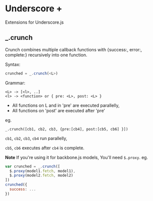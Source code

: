 Underscore +
===============
Extensions for Underscore.js


## _.crunch
Crunch combines multiple callback functions with
{success:, error:, complete:} recursively into one function.

Syntax:
```javascript
crunched = _.crunch(<L>)
```

Grammar: 
```
<L> -> [<l>, ..]
<l> -> <function> or { pre: <L>, post: <L> }
```
* All functions on L and in 'pre' are executed parallelly,
* All functions on 'post' are executed after 'pre'

eg. 
```
_.crunch([cb1, cb2, cb3, {pre:[cb4], post:[cb5, cb6] }])
```
`cb1`, `cb2`, `cb3`, `cb4` run parallelly,

`cb5`, `cb6` executes after `cb4` is complete.

**Note** If you're using it for backbone.js models, You'll need `$.proxy`. eg.
```javascript
var crunched = _.crunch([
  $.proxy(model1.fetch, model1), 
  $.proxy(model2.fetch, model2)
])
crunched({
  success: ...
})
```